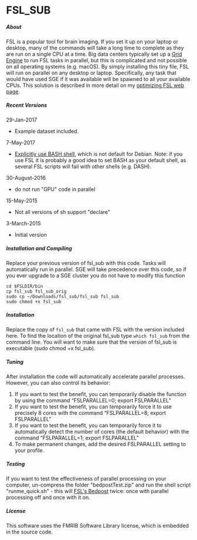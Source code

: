# FSL_SUB

##### About

FSL is a popular tool for brain imaging. If you set it up on your laptop or desktop, many of the commands will take a long time to complete as they are run on a single CPU at a time. Big data centers typically set up a [Grid Engine](https://fsl.fmrib.ox.ac.uk/fsl/fslwiki/FslSge) to run FSL tasks in parallel, but this is complicated and not possible on all operating systems (e.g. macOS). By simply installing this tiny file, FSL will run on parallel on any desktop or laptop. Specifically, any task that would have used SGE if it was available will be spawned to all your available CPUs. This solution is described in more detail on my [optimizing FSL web page](http://www.mccauslandcenter.sc.edu/crnl/optimizing-spmfsl).

##### Recent Versions

29-Jan-2017
 - Example dataset included.

7-May-2017
 - [Explicitly use BASH shell](https://github.com/neurolabusc/fsl_sub/issues/1), which is not default for Debian. Note: if you use FSL it is probably a good idea to set BASH as your default shell, as several FSL scripts will fail with other shells (e.g. DASH).

30-August-2016
 - do not run "GPU" code in parallel

15-May-2015
 - Not all versions of sh support "declare"

3-March-2015
 - Initial version

##### Installation and Compiling

Replace your previous version of fsl_sub with this code. Tasks will automatically run in parallel. SGE will take precedence over this code, so if you ever upgrade to a SGE cluster you do not have to modify this function

```
cd $FSLDIR/bin
cp fsl_sub fsl_sub_orig
sudo cp ~/Downloads/fsl_sub/fsl_sub fsl_sub
sudo chmod +x fsl_sub
```

##### Installation

Replace the copy of `fsl_sub` that came with FSL with the version included here. To find the location of the original fsl_sub type `which fsl_sub` from the command line. You will want to make sure that the version of fsl_sub is executable (sudo chmod +x fsl_sub).

##### Tuning

After installation the code will automatically accelerate parallel processes. However, you can also control its behavior:

1. If you want to test the benefit, you can temporarily disable the function by using the command “FSLPARALLEL=0; export FSLPARALLEL”
2. If you want to test the benefit, you can temporarily force it to use precisely 8 cores with the command “FSLPARALLEL=8; export FSLPARALLEL”
3. If you want to test the benefit, you can temporarily force it to automatically detect the number of cores (the default behavior) with the command “FSLPARALLEL=1; export FSLPARALLEL”
4. To make permanent changes, add the desired FSLPARALLEL setting to your profile.

##### Testing

If you want to test the effectiveness of parallel processing on your computer, un-compress the folder "bedpostTest.zip" and run the shell script "runme_quick.sh" - this will [FSL's Bedpost](https://fsl.fmrib.ox.ac.uk/fsl/fslwiki/FDT/UserGuide) twice: once with parallel processing off and once with it on.

##### License

This software uses the FMRIB Software Library license, which is embedded in the source code.